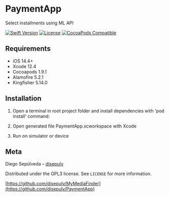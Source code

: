# PaymentApp
Select installments using ML API

[![Swift Version][swift-image]][swift-url]
[![License][license-image]][license-url]
[![CocoaPods Compatible](https://img.shields.io/cocoapods/v/EZSwiftExtensions.svg)](https://img.shields.io/cocoapods/v/LFAlertController.svg)  


## Requirements

- iOS 14.4+
- Xcode 12.4
- Cocoapods 1.9.1
- Alamofire 5.2.1
- Kingfisher 5.14.0

## Installation

1. Open a terminal in root project folder and install dependencies with 'pod install' command: 

2. Open generated file PaymentApp.xcworkspace with Xcode

3. Run on simulator or device


## Meta

Diego Sepúlveda – [disepulv](https://github.com/disepulv/)

Distributed under the GPL3 license. See ``LICENSE`` for more information.

[https://github.com/disepulv/MyMediaFinder](https://github.com/disepulv/PaymentApp)

[swift-image]:https://img.shields.io/badge/swift-5.0-orange.svg
[swift-url]: https://swift.org/
[license-image]: https://img.shields.io/badge/License-GPL3-blue.svg
[license-url]: LICENSE
